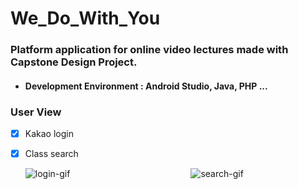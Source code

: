 # We_Do_With_You
### Platform application for online video lectures made with Capstone Design Project.
- ####  Development Environment : Android Studio, Java, PHP ...



### User View

- [x] Kakao login
- [x] Class search

  ![login-gif](https://user-images.githubusercontent.com/33143335/102000711-876fb600-3d2d-11eb-9ba2-bce61c1c3174.gif)  &nbsp;&nbsp;&nbsp;&nbsp;&nbsp; &nbsp;&nbsp;&nbsp;&nbsp;&nbsp; &nbsp;&nbsp;&nbsp;&nbsp;&nbsp; &nbsp;&nbsp;&nbsp;&nbsp;&nbsp; &nbsp;&nbsp;&nbsp;&nbsp;&nbsp; &nbsp;&nbsp;&nbsp;&nbsp;&nbsp; &nbsp;&nbsp;&nbsp;&nbsp;&nbsp; &nbsp;&nbsp;&nbsp;&nbsp;&nbsp;  ![search-gif](https://user-images.githubusercontent.com/33143335/102000811-78d5ce80-3d2e-11eb-98aa-911cff12b2ba.gif)
  
